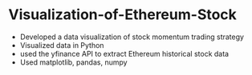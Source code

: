 # Visualization-of-Ethereum-Stock
- Developed a data visualization of stock momentum trading strategy
-  Visualized data in Python 
- used the yfinance API to extract Ethereum historical stock data
- Used matplotlib, pandas, numpy
